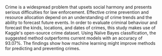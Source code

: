 Crime is a widespread problem that upsets social harmony and presents serious difficulties for law enforcement. Effective crime prevention and resource allocation depend on an understanding of crime trends and the ability to forecast future events. In order to evaluate criminal behaviour and forecast the kinds, locations, and dates of crimes, this study makes use of Kaggle's open-source crime dataset. Using Naïve Bayes classification, the suggested method outperforms current models with an accuracy of 93.07%. The findings show how machine learning might improve methods for predicting and preventing crimes.
